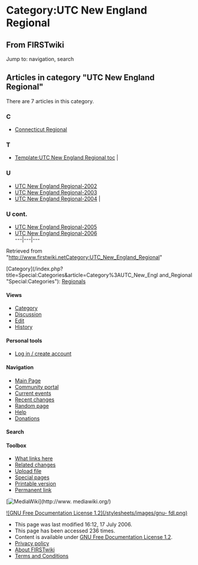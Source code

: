 # Category:UTC New England Regional

## From FIRSTwiki

Jump to: navigation, search

## Articles in category "UTC New England Regional"

There are 7 articles in this category.

### C

- [Connecticut Regional](Connecticut_Regional "Connecticut Regional")

### T

- [Template:UTC New England Regional toc](Template:UTC_New_England_Regional_toc "Template:UTC New England Regional toc") |

### U

- [UTC New England Regional-2002](UTC_New_England_Regional-2002 "UTC New England Regional-2002")
- [UTC New England Regional-2003](UTC_New_England_Regional-2003 "UTC New England Regional-2003")
- [UTC New England Regional-2004](UTC_New_England_Regional-2004 "UTC New England Regional-2004") |

### U cont.

- [UTC New England Regional-2005](UTC_New_England_Regional-2005 "UTC New England Regional-2005")
- [UTC New England Regional-2006](UTC_New_England_Regional-2006 "UTC New England Regional-2006")<br>
  ---|---|---

Retrieved from "<http://www.firstwiki.netCategory:UTC_New_England_Regional>"

[Category](/index.php?title=Special:Categories&article=Category%3AUTC_New_Engl
and_Regional "Special:Categories"): [Regionals](Category:Regionals "Category:Regionals")

#### Views

- [Category](Category:UTC_New_England_Regional)
- [Discussion](/index.php?title=Category_talk:UTC_New_England_Regional&action=edit)
- [Edit](/index.php?title=Category:UTC_New_England_Regional&action=edit)
- [History](/index.php?title=Category:UTC_New_England_Regional&action=history)

#### Personal tools

- [Log in / create account](/index.php?title=Special:Userlogin&returnto=Category:UTC_New_England_Regional)

[](Main_Page "Main Page")

#### Navigation

- [Main Page](Main_Page)
- [Community portal](FIRSTwiki:Community_portal)
- [Current events](Current_events)
- [Recent changes](Special:Recentchanges)
- [Random page](Special:Random)
- [Help](Help:Contents)
- [Donations](FIRSTwiki:Site_support)

#### Search

#### Toolbox

- [What links here](Special:Whatlinkshere/Category:UTC_New_England_Regional)
- [Related changes](Special:Recentchangeslinked/Category:UTC_New_England_Regional)
- [Upload file](Special:Upload)
- [Special pages](Special:Specialpages)
- [Printable version](/index.php?title=Category:UTC_New_England_Regional&printable=yes)
- [Permanent link](/index.php?title=Category:UTC_New_England_Regional&oldid=48986)

[![MediaWiki](/skins/common/images/poweredby_mediawiki_88x31.png)](http://www.
mediawiki.org/)

[![GNU Free Documentation License 1.2](/stylesheets/images/gnu-
fdl.png)](http://www.gnu.org/copyleft/fdl.html)

- This page was last modified 16:12, 17 July 2006.
- This page has been accessed 236 times.
- Content is available under [GNU Free Documentation License 1.2](http://www.gnu.org/copyleft/fdl.html "http://www.gnu.org/copyleft/fdl.html").
- [Privacy policy](FIRSTwiki:Privacy_policy "FIRSTwiki:Privacy policy")
- [About FIRSTwiki](FIRSTwiki:About "FIRSTwiki:About")
- [Terms and Conditions](FIRSTwiki:Terms_and_conditions "FIRSTwiki:Terms and conditions")

